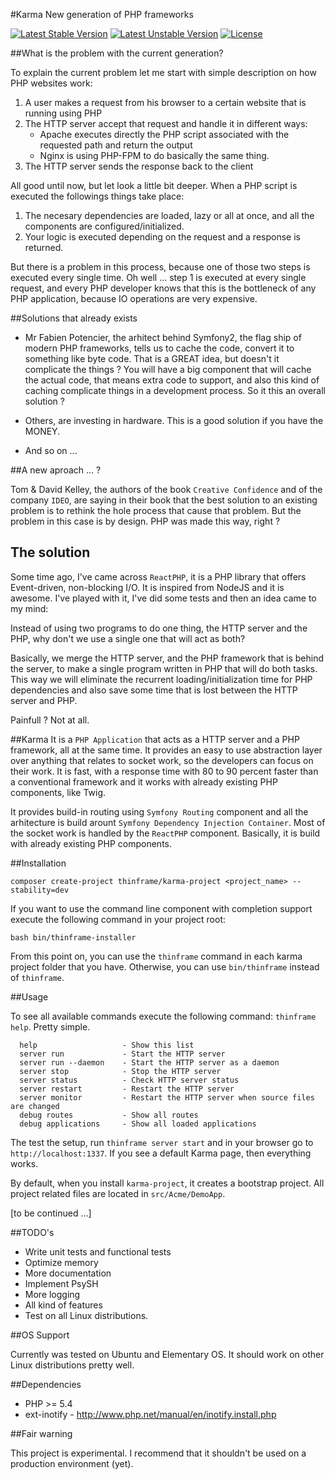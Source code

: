 #Karma
New generation of PHP frameworks

[![Latest Stable Version](https://poser.pugx.org/thinframe/karma/v/stable.png)](https://packagist.org/packages/thinframe/karma)
[![Latest Unstable Version](https://poser.pugx.org/thinframe/karma/v/unstable.png)](https://packagist.org/packages/thinframe/karma)
[![License](https://poser.pugx.org/thinframe/karma/license.png)](https://packagist.org/packages/thinframe/karma)

##What is the problem with the current generation?

To explain the current problem let me start with simple description on how PHP websites work:

1. A user makes a request from his browser to a certain website that is running using PHP
2. The HTTP server accept that request and handle it in different ways:
    * Apache executes directly the PHP script associated with the requested path and return the output
    * Nginx is using PHP-FPM to do basically the same thing.
3. The HTTP server sends the response back to the client


All good until now, but let look a little bit deeper. When a PHP script is executed the followings things take place:

1. The necesary dependencies are loaded, lazy or all at once, and all the components are configured/initialized.
2. Your logic is executed depending on the request and a response is returned.

But there is a problem in this process, because one of those two steps is executed every single time. Oh well ... 
step 1 is executed at every single request, and every PHP developer knows that this is the bottleneck of any PHP application, because IO operations are very expensive. 

##Solutions that already exists

* Mr Fabien Potencier, the arhitect behind Symfony2, the flag ship of modern PHP frameworks, tells us to cache the code, convert it to something like byte code. That is a GREAT idea, but doesn't it complicate the things ? You will have a big component that will cache the actual code, that means extra code to support, and also this kind of caching complicate things
in a development process. So it this an overall solution ? 

* Others, are investing in hardware. This is a good solution if you have the MONEY.
* And so on ... 


##A new aproach ... ?

Tom & David Kelley, the authors of the book `Creative Confidence` and of the company `IDEO`, are saying in their book that the best solution to an existing problem is to rethink the hole process that cause that problem. But the problem in this case is by design. PHP was made this way, right ? 

## The solution

Some time ago, I've came across `ReactPHP`, it is a PHP library that offers Event-driven, non-blocking I/O. It is inspired from NodeJS and it is awesome. I've played with it, I've did some tests and then an idea came to my mind:

Instead of using two programs to do one thing, the HTTP server and the PHP, why don't we use a single one that will act as both? 

Basically, we merge the HTTP server, and the PHP framework that is behind the server, to make a single program written in PHP that will do both tasks. This way we will eliminate the recurrent loading/initialization time for PHP dependencies and also save some time that is lost between the HTTP server and PHP.

Painfull ? Not at all. 

##Karma
It is a ` PHP Application ` that acts as a HTTP server and a PHP framework, all at the same time. It provides an easy to use abstraction layer over anything that relates to socket work, so the developers can focus on their work. It is fast, with a response time with 80 to 90 percent faster than a conventional framework and it works with already existing PHP components, like Twig. 

It provides build-in routing using `Symfony Routing` component and all the arhitecture is build arount `Symfony Dependency Injection Container`. Most of the socket work is handled by the `ReactPHP` component. Basically, it is build with already existing PHP components. 

##Installation

    composer create-project thinframe/karma-project <project_name> --stability=dev

If you want to use the command line component with completion support execute the following command in your project root:

    bash bin/thinframe-installer

From this point on, you can use the `thinframe` command in each karma project folder that you have. Otherwise, you can use `bin/thinframe` instead of `thinframe`.

##Usage

To see all available commands execute the following command: `thinframe help`. Pretty simple.

      help                   - Show this list
      server run             - Start the HTTP server
      server run --daemon    - Start the HTTP server as a daemon
      server stop            - Stop the HTTP server
      server status          - Check HTTP server status
      server restart         - Restart the HTTP server
      server monitor         - Restart the HTTP server when source files are changed
      debug routes           - Show all routes
      debug applications     - Show all loaded applications

The test the setup, run `thinframe server start` and in your browser go to `http://localhost:1337`. If you see a default Karma page, then everything works.

By default, when you install `karma-project`, it creates a bootstrap project. All project related files are located in `src/Acme/DemoApp`.

[to be continued ...]

##TODO's

* Write unit tests and functional tests
* Optimize memory
* More documentation
* Implement PsySH
* More logging
* All kind of features
* Test on all Linux distributions.

##OS Support

Currently was tested on Ubuntu and Elementary OS. It should work on other Linux distributions pretty well.

##Dependencies

* PHP >= 5.4
* ext-inotify - http://www.php.net/manual/en/inotify.install.php

##Fair warning

This project is experimental. I recommend that it shouldn't be used on a production environment (yet). 
